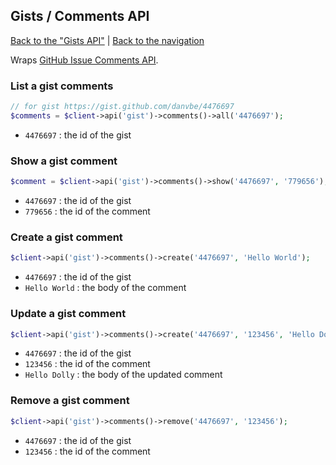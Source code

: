 ## Gists / Comments API

[Back to the "Gists API"](../gists.md) | [Back to the navigation](../README.md)

Wraps [GitHub Issue Comments API](http://developer.github.com/v3/gists/comments/).

### List a gist comments

```php
// for gist https://gist.github.com/danvbe/4476697
$comments = $client->api('gist')->comments()->all('4476697');
```

* `4476697` : the id of the gist

### Show a gist comment

```php
$comment = $client->api('gist')->comments()->show('4476697', '779656');
```

* `4476697` : the id of the gist
* `779656` : the id of the comment

### Create a gist comment

```php
$client->api('gist')->comments()->create('4476697', 'Hello World');
```

* `4476697` : the id of the gist
* `Hello World` : the body of the comment

### Update a gist comment

```php
$client->api('gist')->comments()->create('4476697', '123456', 'Hello Dolly');
```

* `4476697` : the id of the gist
* `123456` : the id of the comment
* `Hello Dolly` : the body of the updated comment

### Remove a gist comment

```php
$client->api('gist')->comments()->remove('4476697', '123456');
```

* `4476697` : the id of the gist
* `123456` : the id of the comment